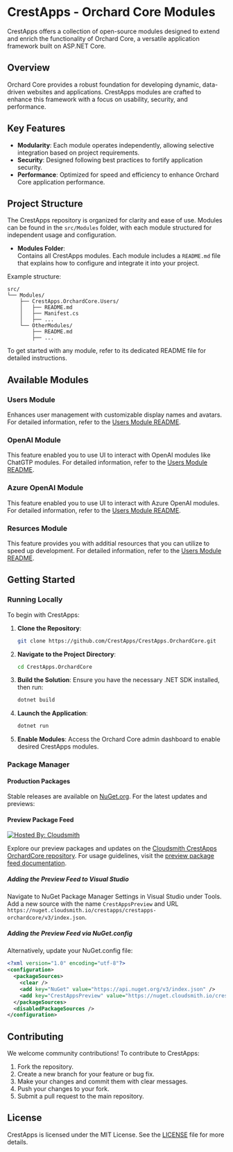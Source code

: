 # CrestApps - Orchard Core Modules

CrestApps offers a collection of open-source modules designed to extend and enrich the functionality of Orchard Core, a versatile application framework built on ASP.NET Core.

## Overview

Orchard Core provides a robust foundation for developing dynamic, data-driven websites and applications. CrestApps modules are crafted to enhance this framework with a focus on usability, security, and performance.

## Key Features

- **Modularity**: Each module operates independently, allowing selective integration based on project requirements.
- **Security**: Designed following best practices to fortify application security.
- **Performance**: Optimized for speed and efficiency to enhance Orchard Core application performance.

## Project Structure

The CrestApps repository is organized for clarity and ease of use. Modules can be found in the `src/Modules` folder, with each module structured for independent usage and configuration. 

- **Modules Folder**:  
  Contains all CrestApps modules. Each module includes a `README.md` file that explains how to configure and integrate it into your project.

Example structure:
```
src/
└── Modules/
    ├── CrestApps.OrchardCore.Users/
    │   ├── README.md
    │   ├── Manifest.cs
    │   ├── ...
    └── OtherModules/
        ├── README.md
        ├── ...
```

To get started with any module, refer to its dedicated README file for detailed instructions.

## Available Modules

### Users Module

Enhances user management with customizable display names and avatars. For detailed information, refer to the [Users Module README](src/Modules/CrestApps.OrchardCore.Users/README.md).

### OpenAI Module

This feature enabled you to use UI to interact with OpenAI modules like ChatGTP modules. For detailed information, refer to the [Users Module README](src/Modules/CrestApps.OrchardCore.OpenAI/README.md).

### Azure OpenAI Module

This feature enabled you to use UI to interact with Azure OpenAI modules. For detailed information, refer to the [Users Module README](src/Modules/CrestApps.OrchardCore.OpenAI.Azure/README.md).

### Resurces Module

This feature provides you with additial resources that you can utilize to speed up development. For detailed information, refer to the [Users Module README](src/Modules/CrestApps.OrchardCore.Resources/README.md).

## Getting Started

### Running Locally

To begin with CrestApps:

1. **Clone the Repository**:
    ```sh
    git clone https://github.com/CrestApps/CrestApps.OrchardCore.git
    ```

2. **Navigate to the Project Directory**:
    ```sh
    cd CrestApps.OrchardCore
    ```

3. **Build the Solution**:
    Ensure you have the necessary .NET SDK installed, then run:
    ```sh
    dotnet build
    ```

4. **Launch the Application**:
    ```sh
    dotnet run
    ```

5. **Enable Modules**:
    Access the Orchard Core admin dashboard to enable desired CrestApps modules.

### Package Manager

#### Production Packages

Stable releases are available on [NuGet.org](https://www.nuget.org/). For the latest updates and previews:

#### Preview Package Feed

[![Hosted By: Cloudsmith](https://img.shields.io/badge/OSS%20hosting%20by-cloudsmith-blue?logo=cloudsmith&style=for-the-badge)](https://cloudsmith.com)

Explore our preview packages and updates on the [Cloudsmith CrestApps OrchardCore repository](https://cloudsmith.io/~crestapps/repos/crestapps-orchardcore). For usage guidelines, visit the [preview package feed documentation](https://docs.orchardcore.net/en/latest/getting-started/preview-package-source/).

##### Adding the Preview Feed to Visual Studio

Navigate to NuGet Package Manager Settings in Visual Studio under Tools. Add a new source with the name `CrestAppsPreview` and URL `https://nuget.cloudsmith.io/crestapps/crestapps-orchardcore/v3/index.json`.

##### Adding the Preview Feed via NuGet.config

Alternatively, update your NuGet.config file:

```xml
<?xml version="1.0" encoding="utf-8"?>
<configuration>
  <packageSources>
    <clear />
    <add key="NuGet" value="https://api.nuget.org/v3/index.json" />
    <add key="CrestAppsPreview" value="https://nuget.cloudsmith.io/crestapps/crestapps-orchardcore/v3/index.json" />
  </packageSources>
  <disabledPackageSources />
</configuration>
```

## Contributing

We welcome community contributions! To contribute to CrestApps:

1. Fork the repository.
2. Create a new branch for your feature or bug fix.
3. Make your changes and commit them with clear messages.
4. Push your changes to your fork.
5. Submit a pull request to the main repository.

## License

CrestApps is licensed under the MIT License. See the [LICENSE](https://github.com/git/git-scm.com/blob/main/MIT-LICENSE.txt) file for more details.
